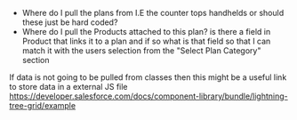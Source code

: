 - Where do I pull the plans from I.E the counter tops handhelds or should these just be hard coded? 
- Where do I pull the Products attached to this plan? is there a field in Product that links it to a plan and if so what is that field so that I can match it with the users selection from the "Select Plan Category" section

If data is not going to be pulled from classes then this might be a useful link to store data in a external JS file https://developer.salesforce.com/docs/component-library/bundle/lightning-tree-grid/example


